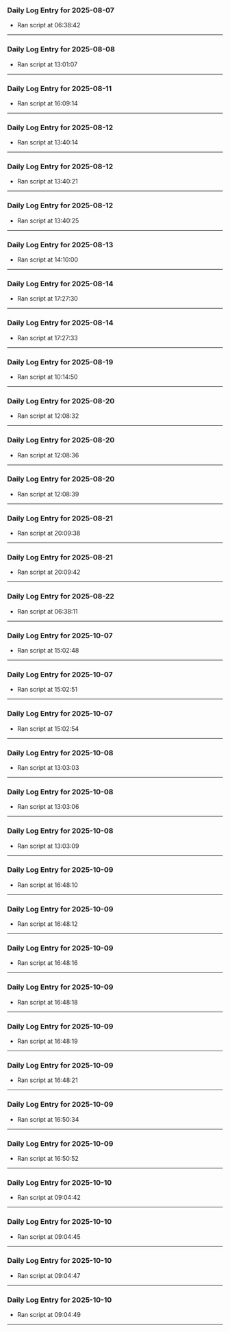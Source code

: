 ### Daily Log Entry for 2025-08-07

* Ran script at 06:38:42

---

### Daily Log Entry for 2025-08-08

* Ran script at 13:01:07

---

### Daily Log Entry for 2025-08-11

* Ran script at 16:09:14

---

### Daily Log Entry for 2025-08-12

* Ran script at 13:40:14

---

### Daily Log Entry for 2025-08-12

* Ran script at 13:40:21

---

### Daily Log Entry for 2025-08-12

* Ran script at 13:40:25

---

### Daily Log Entry for 2025-08-13

* Ran script at 14:10:00

---

### Daily Log Entry for 2025-08-14

* Ran script at 17:27:30

---

### Daily Log Entry for 2025-08-14

* Ran script at 17:27:33

---

### Daily Log Entry for 2025-08-19

* Ran script at 10:14:50

---

### Daily Log Entry for 2025-08-20

* Ran script at 12:08:32

---

### Daily Log Entry for 2025-08-20

* Ran script at 12:08:36

---

### Daily Log Entry for 2025-08-20

* Ran script at 12:08:39

---

### Daily Log Entry for 2025-08-21

* Ran script at 20:09:38

---

### Daily Log Entry for 2025-08-21

* Ran script at 20:09:42

---

### Daily Log Entry for 2025-08-22

* Ran script at 06:38:11

---

### Daily Log Entry for 2025-10-07

* Ran script at 15:02:48

---

### Daily Log Entry for 2025-10-07

* Ran script at 15:02:51

---

### Daily Log Entry for 2025-10-07

* Ran script at 15:02:54

---

### Daily Log Entry for 2025-10-08

* Ran script at 13:03:03

---

### Daily Log Entry for 2025-10-08

* Ran script at 13:03:06

---

### Daily Log Entry for 2025-10-08

* Ran script at 13:03:09

---

### Daily Log Entry for 2025-10-09

* Ran script at 16:48:10

---

### Daily Log Entry for 2025-10-09

* Ran script at 16:48:12

---

### Daily Log Entry for 2025-10-09

* Ran script at 16:48:16

---

### Daily Log Entry for 2025-10-09

* Ran script at 16:48:18

---

### Daily Log Entry for 2025-10-09

* Ran script at 16:48:19

---

### Daily Log Entry for 2025-10-09

* Ran script at 16:48:21

---

### Daily Log Entry for 2025-10-09

* Ran script at 16:50:34

---

### Daily Log Entry for 2025-10-09

* Ran script at 16:50:52

---

### Daily Log Entry for 2025-10-10

* Ran script at 09:04:42

---

### Daily Log Entry for 2025-10-10

* Ran script at 09:04:45

---

### Daily Log Entry for 2025-10-10

* Ran script at 09:04:47

---

### Daily Log Entry for 2025-10-10

* Ran script at 09:04:49

---

